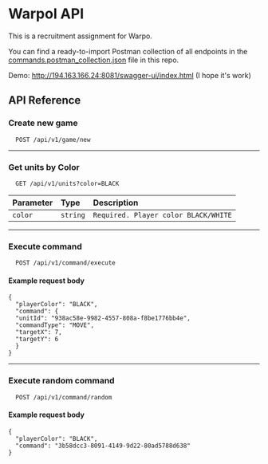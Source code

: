 # Warpol API

This is a recruitment assignment for Warpo.

You can find a ready-to-import Postman collection of all endpoints in the [commands.postman_collection.json](https://github.com/Wojtur28/warpol_game/blob/main/commands.postman_collection.json) file in this repo.


Demo: http://194.163.166.24:8081/swagger-ui/index.html (I hope it's work)

## API Reference

### Create new game

```
  POST /api/v1/game/new
```

---

### Get units by Color

```
  GET /api/v1/units?color=BLACK
```

| Parameter | Type     | Description                |
| :-------- | :------- | :------------------------- |
| `color` | `string` | `Required. Player color BLACK/WHITE` |

---

### Execute command

```
  POST /api/v1/command/execute
```

#### Example request body

    {
      "playerColor": "BLACK",
      "command": {
      "unitId": "938ac58e-9982-4557-808a-f8be1776bb4e",
      "commandType": "MOVE",
      "targetX": 7,
      "targetY": 6
      }
    }

---

### Execute random command

```
  POST /api/v1/command/random
```

#### Example request body

    {
      "playerColor": "BLACK",
      "command": "3b58dcc3-8091-4149-9d22-80ad5788d638"
    }



    
